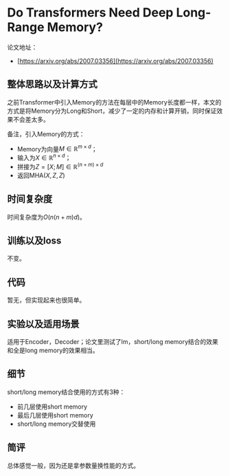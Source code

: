 # **Do Transformers Need Deep Long**-Range Memory?

论文地址：

- [https://arxiv.org/abs/2007.03356](https://arxiv.org/abs/2007.03356)



## 整体思路以及计算方式

之前Transformer中引入Memory的方法在每层中的Memory长度都一样，本文的方式是将Memory分为Long和Short，减少了一定的内存和计算开销，同时保证效果不会差太多。

备注，引入Memory的方式：

- Memory为向量$M\in \mathbb R^{m\times d}$；
- 输入为$X\in \mathbb R^{n\times d}$；
- 拼接为$Z=[X; M] \in \mathbb R^{(n+m)\times d}$
- 返回$\mathrm{MHA}(X,Z,Z)$



## 时间复杂度

时间复杂度为$O(n (n+m)d)$。



## 训练以及loss

不变。



## 代码

暂无，但实现起来也很简单。



## 实验以及适用场景

适用于Encoder，Decoder；论文里测试了lm，short/long memory结合的效果和全是long memory的效果相当。



## 细节

short/long memory结合使用的方式有3种：

- 前几层使用short memory
- 最后几层使用short memory
- short/long memory交替使用



## 简评

总体感觉一般，因为还是拿参数量换性能的方式。